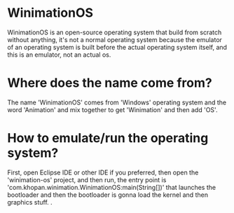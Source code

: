# WinimationOS
WinimationOS is an open-source operating system that build from scratch without anything, it's not a normal operating system because the emulator of an operating system is built before the actual operating system itself, and this is an emulator, not an actual os.

# Where does the name come from?
The name 'WinimationOS' comes from 'Windows' operating system and the word 'Animation' and mix together to get 'Winimation' and then add 'OS'.

# How to emulate/run the operating system?
First, open Eclipse IDE or other IDE if you preferred, then open the 'winimation-os' project, and then run, the entry point is 'com.khopan.winimation.WinimationOS:main(String[])' that launches the bootloader and then the bootloader is gonna load the kernel and then graphics stuff.
.

